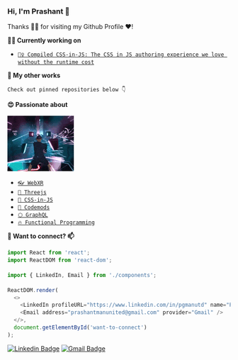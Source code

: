 ### Hi, I'm Prashant 👋

Thanks 🙇🏻 for visiting my Github Profile ❤️!

<!-- <img width="380" height="140" src="https://github-readme-stats.vercel.app/api?username=pgmanutd&show_icons=true"> -->

**👨‍💻 Currently working on**
- [`👷‍♀️ Compiled CSS-in-JS: The CSS in JS authoring experience we love without the runtime cost`](https://github.com/atlassian-labs/compiled-css-in-js)

**🔬 My other works**

`Check out pinned repositories below 👇`

**😍 Passionate about**
<br><br><img src="https://github.com/pgmanutd/pgmanutd/raw/master/assets/images/vr-gaming.gif" width="150px"><br>
- [`👓 WebXR`](https://developer.mozilla.org/en-US/docs/Web/API/WebXR_Device_API)
- [`🔻 Threejs`](https://threejs.org)
- [`🎉 CSS-in-JS`](https://en.wikipedia.org/wiki/CSS-in-JS) 
- [`🔧 Codemods`](https://github.com/facebook/jscodeshift)
- [`⬡ GraphQL`](https://graphql.org)
- [`🔥 Functional Programming`](https://en.wikipedia.org/wiki/Functional_programming)

**💬 Want to connect? 📫**

```ts
import React from 'react';
import ReactDOM from 'react-dom';

import { LinkedIn, Email } from './components';

ReactDOM.render(
  <>
    <LinkedIn profileURL="https://www.linkedin.com/in/pgmanutd" name="Prashant Goel" />
    <Email address="prashantmanunited@gmail.com" provider="Gmail" />
  </>, 
  document.getElementById('want-to-connect')
);
```
[![Linkedin Badge](https://img.shields.io/badge/-Prashant%20Goel-blue?style=flat-square&logo=Linkedin&logoColor=white&link=https://www.linkedin.com/in/pgmanutd)](https://www.linkedin.com/in/pgmanutd) [![Gmail Badge](https://img.shields.io/badge/-prashantmanunited@gmail.com-c14438?style=flat-square&logo=Gmail&logoColor=white&link=mailto:prashantmanunited@gmail.com)](mailto:prashantmanunited@gmail.com)

